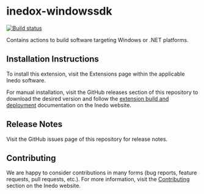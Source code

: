 # inedox-windowssdk

[![Build status](https://buildmaster.inedo.com/api/ci-badges/image?API_Key=badges&$ApplicationId=4)](https://buildmaster.inedo.com/api/ci-badges/link?API_Key=badges&$ApplicationId=4)

Contains actions to build software targeting Windows or .NET platforms.

## Installation Instructions

To install this extension, visit the Extensions page within the applicable Inedo software.

For manual installation, visit the GitHub releases section of this repository to download the desired version and follow the [extension build and deployment](https://inedo.com/support/documentation/various/inedo-sdk/creating#building-deploying) documentation on the Inedo website.

## Release Notes

Visit the GitHub issues page of this repository for release notes.

## Contributing

We are happy to consider contributions in many forms (bug reports, feature requests, pull requests, etc.). For more information, visit the [Contributing](https://inedo.com/open/contributing) section on the Inedo website.
